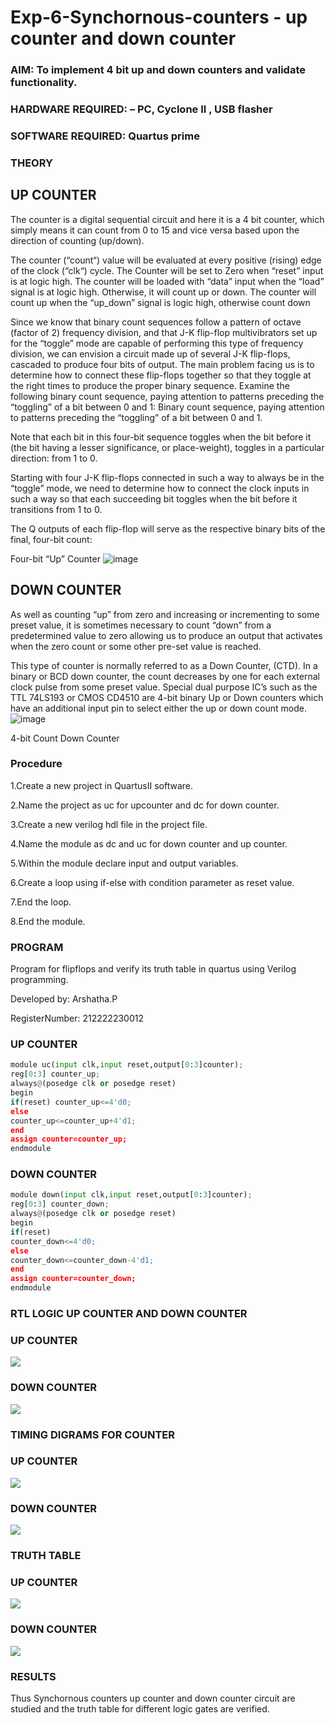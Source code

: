 # Exp-6-Synchornous-counters - up counter and down counter 
### AIM: To implement 4 bit up and down counters and validate  functionality.
### HARDWARE REQUIRED:  – PC, Cyclone II , USB flasher
### SOFTWARE REQUIRED:   Quartus prime
### THEORY 

## UP COUNTER 
The counter is a digital sequential circuit and here it is a 4 bit counter, which simply means it can count from 0 to 15 and vice versa based upon the direction of counting (up/down). 

The counter (“count“) value will be evaluated at every positive (rising) edge of the clock (“clk“) cycle.
The Counter will be set to Zero when “reset” input is at logic high.
The counter will be loaded with “data” input when the “load” signal is at logic high. Otherwise, it will count up or down.
The counter will count up when the “up_down” signal is logic high, otherwise count down

Since we know that binary count sequences follow a pattern of octave (factor of 2) frequency division, and that J-K flip-flop multivibrators set up for the “toggle” mode are capable of performing this type of frequency division, we can envision a circuit made up of several J-K flip-flops, cascaded to produce four bits of output.
The main problem facing us is to determine how to connect these flip-flops together so that they toggle at the right times to produce the proper binary sequence.
Examine the following binary count sequence, paying attention to patterns preceding the “toggling” of a bit between 0 and 1:
Binary count sequence, paying attention to patterns preceding the “toggling” of a bit between 0 and 1.

Note that each bit in this four-bit sequence toggles when the bit before it (the bit having a lesser significance, or place-weight), toggles in a particular direction: from 1 to 0.



 
 

Starting with four J-K flip-flops connected in such a way to always be in the “toggle” mode, we need to determine how to connect the clock inputs in such a way so that each succeeding bit toggles when the bit before it transitions from 1 to 0.

The Q outputs of each flip-flop will serve as the respective binary bits of the final, four-bit count:

 
 

Four-bit “Up” Counter
![image](https://user-images.githubusercontent.com/36288975/169644758-b2f4339d-9532-40c5-af40-8f4f8c942e2c.png)



## DOWN COUNTER 

As well as counting “up” from zero and increasing or incrementing to some preset value, it is sometimes necessary to count “down” from a predetermined value to zero allowing us to produce an output that activates when the zero count or some other pre-set value is reached.

This type of counter is normally referred to as a Down Counter, (CTD). In a binary or BCD down counter, the count decreases by one for each external clock pulse from some preset value. Special dual purpose IC’s such as the TTL 74LS193 or CMOS CD4510 are 4-bit binary Up or Down counters which have an additional input pin to select either the up or down count mode.
![image](https://user-images.githubusercontent.com/36288975/169644844-1a14e123-7228-4ed8-81a9-eb937dff4ac8.png)


4-bit Count Down Counter
### Procedure
1.Create a new project in QuartusII software.

2.Name the project as uc for upcounter and dc for down counter.

3.Create a new verilog hdl file in the project file.

4.Name the module as dc and uc for down counter and up counter.

5.Within the module declare input and output variables. 

6.Create a loop using if-else with condition parameter as reset value.

7.End the loop. 

8.End the module.

### PROGRAM 

Program for flipflops  and verify its truth table in quartus using Verilog programming.

Developed by: Arshatha.P

RegisterNumber:  212222230012
 
### UP COUNTER
```py
module uc(input clk,input reset,output[0:3]counter);
reg[0:3] counter_up; 
always@(posedge clk or posedge reset) 
begin
if(reset) counter_up<=4'd0;
else 
counter_up<=counter_up+4'd1;
end
assign counter=counter_up; 
endmodule
```
### DOWN COUNTER
```py
module down(input clk,input reset,output[0:3]counter);
reg[0:3] counter_down;
always@(posedge clk or posedge reset)
begin
if(reset)
counter_down<=4'd0;
else
counter_down<=counter_down-4'd1;
end
assign counter=counter_down;
endmodule

```
### RTL LOGIC UP COUNTER AND DOWN COUNTER 
### UP COUNTER
![](./001.png)

### DOWN COUNTER
![](./002.png)


### TIMING DIGRAMS FOR COUNTER  
### UP COUNTER
![](./003.png)

### DOWN COUNTER
![](./004.png)

### TRUTH TABLE 
### UP COUNTER
![](./005.jpg)

### DOWN COUNTER
![](./006.jpg)

### RESULTS 
Thus Synchornous counters up counter and down counter circuit are studied and the truth table for different logic gates are verified.

